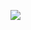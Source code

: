 <a href="버튼을 눌렀을 때 이동할 링크" target="_blank"><img src="https://img.shields.io/badge/SpringBoot-6DB33F?style=flat-square&logo=SpringBoot&logoColor=6DB33F"/></a>

